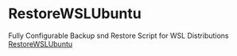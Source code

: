 # RestoreWSLUbuntu
Fully Configurable Backup snd Restore Script for WSL Distributions
[RestoreWSLUbuntu](RestoreWSLUbuntu.md)
